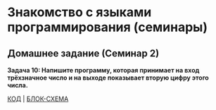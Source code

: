 # Знакомство с языками программирования (семинары)
## Домашнее задание (Семинар 2)

**Задача 10: Напишите программу, которая принимает на вход трёхзначное число и на выходе показывает вторую цифру этого числа.**

 [КОД](Program.cs) | [БЛОК-СХЕМА](diagram.drawio.png)